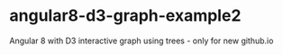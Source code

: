 # angular8-d3-graph-example2
Angular 8 with D3 interactive graph using trees - only for new github.io
